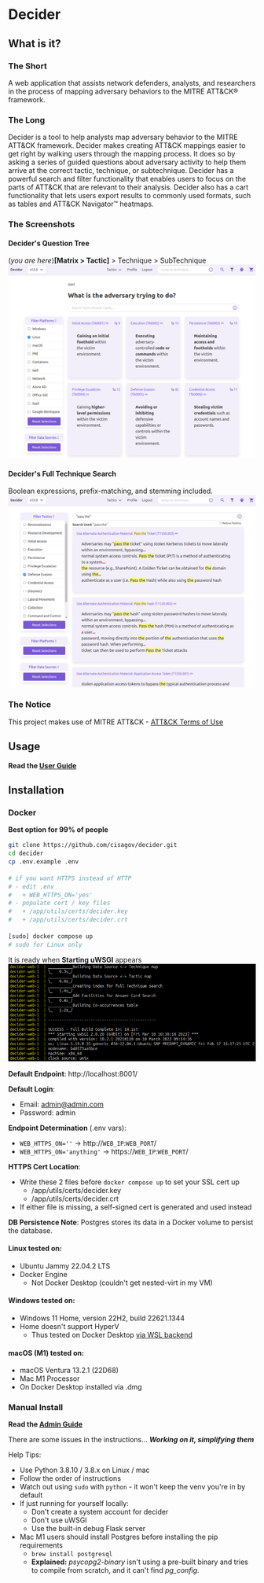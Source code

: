 # Decider

## What is it?

### The Short

A web application that assists network defenders, analysts, and researchers in the process of mapping adversary behaviors to the MITRE ATT&CK® framework.

### The Long

Decider is a tool to help analysts map adversary behavior to the MITRE ATT&CK framework. Decider makes creating ATT&CK mappings easier to get right by walking users through the mapping process. It does so by asking a series of guided questions about adversary activity to help them arrive at the correct tactic, technique, or subtechnique. Decider has a powerful search and filter functionality that enables users to focus on the parts of ATT&CK that are relevant to their analysis. Decider also has a cart functionality that lets users export results to commonly used formats, such as tables and ATT&CK Navigator™ heatmaps.

### The Screenshots

#### Decider's Question Tree

\(*you are here*\)**\[Matrix > Tactic\]** > Technique > SubTechnique
![Decider's Question Tree Page](./docs/imgs/question-tree-1.0.0.png)

#### Decider's Full Technique Search

Boolean expressions, prefix-matching, and stemming included.
![Decider's Full Technique Search Page](./docs/imgs/full-search-1.0.0.png)

### The Notice

This project makes use of MITRE ATT&CK - [ATT&CK Terms of Use](https://attack.mitre.org/resources/terms-of-use/)

## Usage
**Read the [User Guide](./docs/Decider_User_Guide_v1.0.0.pdf)**

## Installation

### Docker

**Best option for 99% of people**

```bash
git clone https://github.com/cisagov/decider.git
cd decider
cp .env.example .env

# if you want HTTPS instead of HTTP
# - edit .env
#   + WEB_HTTPS_ON='yes'
# - populate cert / key files
#   + /app/utils/certs/decider.key
#   + /app/utils/certs/decider.crt

[sudo] docker compose up
# sudo for Linux only
```

It is ready when **Starting uWSGI** appears
![Decider on Docker Boot Terminal Output](./docs/imgs/docker-started-1.0.0.png)

**Default Endpoint**: http://localhost:8001/

**Default Login**:
- Email: admin@admin.com
- Password: admin

**Endpoint Determination** (.env vars):
- `WEB_HTTPS_ON=''` -> http://`WEB_IP`:`WEB_PORT`/
- `WEB_HTTPS_ON='anything'` -> https://`WEB_IP`:`WEB_PORT`/

**HTTPS Cert Location**:
- Write these 2 files before `docker compose up` to set your SSL cert up
  - /app/utils/certs/decider.key
  - /app/utils/certs/decider.crt
- If either file is missing, a self-signed cert is generated and used instead

**DB Persistence Note**: Postgres stores its data in a Docker volume to persist the database.

#### Linux tested on:

- Ubuntu Jammy 22.04.2 LTS
- Docker Engine
  - Not Docker Desktop (couldn't get nested-virt in my VM)

#### Windows tested on:

- Windows 11 Home, version 22H2, build 22621.1344
- Home doesn't support HyperV
  - Thus tested on Docker Desktop [via WSL backend](https://docs.docker.com/desktop/windows/wsl/)

#### macOS (M1) tested on:

- macOS Ventura 13.2.1 (22D68)
- Mac M1 Processor
- On Docker Desktop installed via .dmg

### Manual Install

**Read the [Admin Guide](./docs/Decider_Admin_Guide_v1.0.0.pdf)**

There are some issues in the instructions... ***Working on it, simplifying them***

Help Tips:
- Use Python 3.8.10 / 3.8.x on Linux / mac
- Follow the order of instructions
- Watch out using `sudo` with `python` - it won't keep the venv you're in by default
- If just running for yourself locally:
  - Don't create a system account for decider
  - Don't use uWSGI
  - Use the built-in debug Flask server
- Mac M1 users should install Postgres before installing the pip requirements
  - `brew install postgresql`
  - **Explained:** *psycopg2-binary* isn't using a pre-built binary and tries to compile from scratch, and it can't find *pg_config*.
